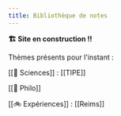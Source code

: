 ```yaml
---
title: Bibliothèque de notes
---
```

**🏗️ Site en construction !!**

Thèmes présents pour l'instant :

[[🔭 Sciences]] : 
	[[TIPE]]

[[🧠 Philo]]

[[🚲️ Expériences]] : 
	[[Reims]]